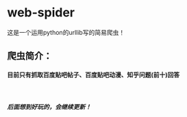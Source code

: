 # web-spider
这是一个运用python的urllib写的简易爬虫！
<h2>爬虫简介：</h2>
<h4>目前只有抓取百度贴吧帖子、百度贴吧动漫、知乎问题(前十)回答</h4><br>
<h5>后面想到好玩的，会继续更新！<h5>
